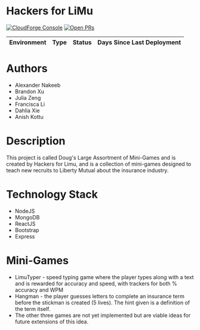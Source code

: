# Hackers for LiMu
<!-- forge.header -->
[![CloudForge Console][console_shield]][console_url] [![Open PRs][pr_shield]][pr_url]

| Environment   | Type          | Status        | Days Since Last Deployment |
| ------------- | ------------- | ------------- | -------------------------- |
<!-- /forge.header -->

<!-- Add your content here -->

# Authors
* Alexander Nakeeb
* Brandon Xu
* Julia Zeng
* Francisca Li
* Dahlia Xie
* Anish Kottu

# Description

This project is called Doug's Large Assortment of Mini-Games and is created by Hackers for Limu, and is a collection of mini-games designed to teach new recruits to Liberty Mutual about the insurance industry.

# Technology Stack

* NodeJS
* MongoDB
* ReactJS
* Bootstrap
* Express

# Mini-Games

* LimuTyper - speed typing game where the player types along with a text and is rewarded for accuracy and speed, with trackers for both % accuracy and WPM
* Hangman - the player guesses letters to complete an insurance term before the stickman is created (5 lives). The hint given is a definition of the term itself.
* The other three games are not yet implemented but are viable ideas for future extensions of this idea.







<!-- forge.links -->

[console_url]: https://console.forge.lmig.com/artifact/9d88ad36-4d98-4201-ae82-46e4ba84bca7 "Console URL"
[console_shield]: https://shields.lmig.com/static.svg?label=CloudForge%20Console&message=Hackers%20for%20LiMu&colorA=1A1446&colorB=78E1E1
[pr_url]: https://git.forge.lmig.com/projects/T2IH1/repos/hackers-for-limu/pull-requests
[pr_shield]: https://shields.lmig.com/bitbucket/pull-requests/t2ih1/hackers-for-limu/open.svg

<!-- /forge.links -->

